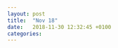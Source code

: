 ```yaml
---
layout: post
title:  "Nov 18"
date:   2018-11-30 12:32:45 +0100
categories:
---
```


<br><br>

<!--
##### 19 <br>
**<u>Change of Seasons</u>** <br>
I'm gonna end of days when depression was only ingredient of writing. I used my depression to write, it's a diary or whatever, I'll quit. Writhing about joy on a happy day should feel as easy as describing despair. At least this two should be similar.
<br>
-->




<!-- 우울만이 글쓰기의 재료가 되던 시절을 마무리하려고 한다. 우울을 착취해 감정을 쏟아내는 식으로 글을 썼는데, 그것이 일기든 뭐든, 이제 그만두기로 했다. 행복한 날 기쁨을 글로 쓰는 것이 절망을 서술하는 것만큼 쉽게 느껴져야 한다. 최소한 둘이 비등해야한다. 그간 우울함이나 절망감 쪽으로 치우친 글을 쓰고, 또 그런 마음일 때 컴퓨터 앞에 앉다 보니 이제는 행복을 서술하는 일이 익숙하지 않다. 결국 내 일기장에는 슬픔이나 우울, 절망, 배신감, 좌절감이 성실하게 쌓이고 그 사이에 있었던 기쁨이나 행복, 성취감, 자신감은 기록되지 않아 잊혀진다. 슬픔만 가득했던 사람의 기록처럼 되어버리는 것이 싫다. 싫다는 말 만큼이나 좋다는 말도 많이 해야 한다. 좋을 때가 별로 없어도 의무적으로 좋다고 말해야 한다. 나는 그 둘을 양 손에 쥐고 한 쪽으로 치우지지 않도록 해야할 의무가 있다. 넘어지지 않으려면.

최근의 일상은 거의 일이다. 입사 이후 나를 계속 괴롭혔던 몇가지 문제들이 거의 정리되었다. 약속한 12월 초까지 한 달도 채 남지 않아 사실 지금은 스트레스에 가장 취약한 때다. 큰 시험을 앞둔 사람처럼 지내고 있다. 하지만 어떤 확신이 있기 때문에 모든 일이 아주 싫지는 않다. 내년에는 공부를 더 하고 싶다. 어떻게 손대야 할지 막막해서 속도가 더딘 것 같아 답답하지만 나쁘지 않다. 어쨌든 전진하고 있기 때문에, 또 내가 젊기 때문에. 돈은 신경쓰지 않기로 했다. 역시 어떤 확신이 있기 때문에.

​ -->
​
<br><br>

